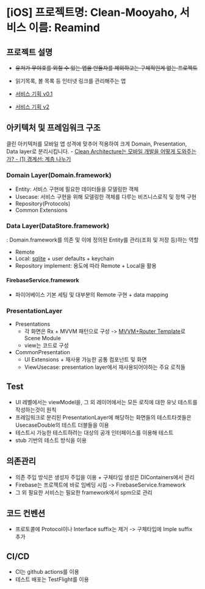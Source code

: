 # [iOS] 프로젝트명: Clean-Mooyaho, 서비스 이름: Reamind





## 프로젝트 설명

- ~~유저가 무야호를 외칠 수 있는 앱을 만들자를 제외하고는 구체적인게 없는 프로젝트~~

- 읽기목록, 볼 목록 등 인터넷 링크를 관리해주는 앱

- [서비스 기획 v0.1](/docs/무야호_v0.1.md)

- [서비스 기획 v2](/docs/서비스기획v2.md)

  


## 아키텍처 및 프레임워크 구조

클린 아키텍처를 모바일 앱 성격에 맞추어 적용하여 크게 Domain, Presentation, Data layer로 분리시킵니다. - [Clean Architecture는 모바일 개발을 어떻게 도와주는가? - (1) 경계선: 계층 나누기](https://medium.com/@justfaceit/clean-architecture%EB%8A%94-%EB%AA%A8%EB%B0%94%EC%9D%BC-%EA%B0%9C%EB%B0%9C%EC%9D%84-%EC%96%B4%EB%96%BB%EA%B2%8C-%EB%8F%84%EC%99%80%EC%A3%BC%EB%8A%94%EA%B0%80-1-%EA%B2%BD%EA%B3%84%EC%84%A0-%EA%B3%84%EC%B8%B5%EC%9D%84-%EC%A0%95%EC%9D%98%ED%95%B4%EC%A4%80%EB%8B%A4-b77496744616)


### Domain Layer(Domain.framework)
- Entity: 서비스 구현에 필요한 데이터들을 모델링한 객체
- Usecase: 서비스 구현을 위해 모델링한 객체를 다루는 비즈니스로직 및 정책 구현
- Repository(Protocols)
- Common Extensions


### Data Layer(DataStore.framework)
: Domain.framework를 의존 및 이에 정의된 Entity를 관리(조회 및 저장 등)하는 역할
- Remote
- Local: [sqlite](https://github.com/sudopark/SQLiteService) + user defaults + keychain
- Repository implement: 용도에 따라 Remote + Local을 활용

#### FirebaseService.framework

- 파이어베이스 기본 세팅 및 대부분의 Remote 구현 + data mapping

### PresentationLayer

- Presentations
    - 각 화면은 Rx + MVVM 패턴으로 구성 -> [MVVM+Router Template](https://github.com/sudopark/MVVM-Router-Template)로 Scene Module
    - view는 코드로 구성
- CommonPresentation
  - UI Extensions + 재사용 가능한 공통 컴포넌트 및 화면
  - ViewUsecase: presentation layer에서 재사용되어야하는 주요 로직들




## Test

- UI 레벨에서는 viewModel을, 그 외 레이어에서는 모든 로직에 대한 유닛 테스트를 작성하는것이 원칙
- 프레임워크로 분리된 PresentationLayer에 해당하는 화면들의 테스트타겟들은 UsecaseDouble의 테스트 더블들을 이용
- 테스트시 가능한 테스트하려는 대상의 공개 인터페이스를 이용해 테스트
- stub 기반의 테스트 방식을 이용



## 의존관리

- 의존 주입 방식은 생성자 주입을 이용 + 구체타입 생성은 DIContainers에서 관리
- Firebase는 프로젝트에 바로 임베딩 시킴 -> FirebaseService.framework
- 그 외 필요한 서비스는 필요한 framework에서 spm으로 관리




## 코드 컨벤션
- 프로토콜에 Protocol이나 Interface suffix는 제거 -> 구체타입에 Imple suffix 추가



## CI/CD

- CI는 github actions를 이용
- 테스트 배포는 TestFlight를 이용



